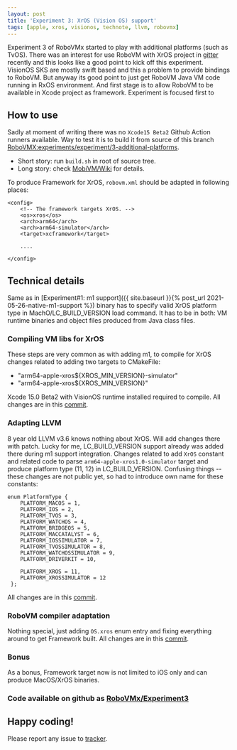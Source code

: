 ```yaml
---
layout: post
title: 'Experiment 3: XrOS (Vision OS) support'
tags: [apple, xros, visionos, technote, llvm, robovmx]
---
```

Experiment 3 of RoboVMx started to play with additional platforms (such as TvOS). There was an interest for use RoboVM with XrOS project in [gitter](https://matrix.to/#/!mqUEluorTjXZPncMfe:gitter.im/$aPrr1CbDPGU6hTaU1YK4UM8bpDq06gEe4iTSXDHzOSQ?via=gitter.im&via=matrix.org) recently and this looks like a good point to kick off this experiment.   
VisionOS SKS are mostly swift based and this a problem to provide bindings to RoboVM. But anyway its good point to just get RoboVM Java VM code running in RxOS environment. 
And first stage is to allow RoboVM to be available in Xcode project as framework.
Experiment is focused first to 
## How to use
<!-- more -->
Sadly at moment of writing there was no `Xcode15 Beta2` Github Action runners available. 
Way to test it is to build it from source of this branch [RoboVMX:experiments/experiment/3-additional-platforms](https://github.com/robovmx/robovmx/tree/experiment/3-additional-platforms).
- Short story: run `build.sh` in root of source tree.
- Long story: check [MobiVM/Wiki](https://github.com/MobiVM/robovm/wiki/Developer-Guide) for details.

To produce Framework for XrOS, `robovm.xml` should be adapted in following places:
```
<config>
    <!-- The framework targets XrOS. -->
    <os>xros</os>
    <arch>arm64</arch>
    <arch>arm64-simulator</arch>
    <target>xcframework</target>
    
    ....
    
</config>    
```

## Technical details 
Same as in [Experiment#1: m1 support]({{ site.baseurl }}{% post_url 2021-05-26-native-m1-support %}) binary has to specify valid XrOS platform type in MachO/LC_BUILD_VERSION load command. 
It has to be in both: VM runtime binaries and object files produced from Java class files.  

###  Compiling VM libs for XrOS
These steps are very common as with adding m1, to compile for XrOS changes related to adding two targets to CMakeFile:
- "arm64-apple-xros${XROS_MIN_VERSION}-simulator" 
- "arm64-apple-xros${XROS_MIN_VERSION}"

Xcode 15.0 Beta2 with VisionOS runtime installed required to compile.
All changes are in this [commit](https://github.com/robovmx/robovmx/commit/4d832b5bc048cc44863b5e94f994afda14d5e9d6).

### Adapting LLVM
8 year old LLVM v3.6 knows nothing about XrOS. Will add changes there with patch. Lucky for me, LC_BUILD_VERSION support already was added there during m1 support integration. 
Changes related to add `XrOS` constant and related code to parse `arm64-apple-xros1.0-simulator` target and produce platform type (11, 12) in LC_BUILD_VERSION. 
Confusing things -- these changes are not public yet, so had to introduce own name for these constants:   
```
enum PlatformType {
    PLATFORM_MACOS = 1,
    PLATFORM_IOS = 2,
    PLATFORM_TVOS = 3,
    PLATFORM_WATCHOS = 4,
    PLATFORM_BRIDGEOS = 5,
    PLATFORM_MACCATALYST = 6,
    PLATFORM_IOSSIMULATOR = 7,
    PLATFORM_TVOSSIMULATOR = 8,
    PLATFORM_WATCHOSSIMULATOR = 9,
    PLATFORM_DRIVERKIT = 10,
   
    PLATFORM_XROS = 11,
    PLATFORM_XROSSIMULATOR = 12
 };
```

All changes are in this [commit](https://github.com/robovmx/robovmx/commit/6922ead69c83cc35e8c126081ce8d56b72ee9114?diff=split).

### RoboVM compiler adaptation 
Nothing special, just adding `OS.xros` enum entry and fixing everything around to get Framework built.
All changes are in this [commit](https://github.com/robovmx/robovmx/commit/7a29cf927ba33f643ead375050b01d51436792dd).

### Bonus
As a bonus, Framework target now is not limited to iOS only and can produce MacOS/XrOS binaries. 

### Code available on github as [RoboVMx/Experiment3](https://github.com/robovmx/robovmx/tree/experiment/3-additional-platforms)

## Happy coding!
Please report any issue to [tracker](https://github.com/robovmx/robovmx/issues/new).
